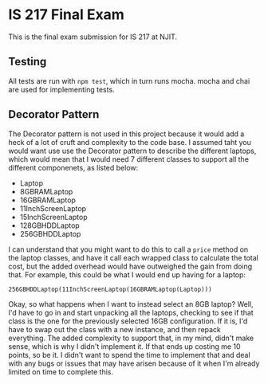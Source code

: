 # IS 217 Final Exam

This is the final exam submission for IS 217 at NJIT.

## Testing

All tests are run with `npm test`, which in turn runs mocha. mocha and chai are used for implementing tests.

## Decorator Pattern

The Decorator pattern is not used in this project because it would add a heck of a lot of cruft and complexity to the code base. I assumed taht you would want use use the Decorator pattern to describe the different laptops, which would mean that I would need 7 different classes to support all the different componenets, as listed below:

- Laptop
- 8GBRAMLaptop
- 16GBRAMLaptop
- 11InchScreenLaptop
- 15InchScreenLaptop
- 128GBHDDLaptop
- 256GBHDDLaptop

I can understand that you might want to do this to call a `price` method on the laptop classes, and have it call each wrapped class to calculate the total cost, but the added overhead would have outweighed the gain from doing that. For example, this could be what I would end up having for a laptop:

`256GBHDDLaptop(11InchScreenLaptop(16GBRAMLaptop(Laptop)))`

Okay, so what happens when I want to instead select an 8GB laptop? Well, I'd have to go in and start unpacking all the laptops, checking to see if that class is the one for the previously selected 16GB configuration. If it is, I'd have to swap out the class with a new instance, and then repack everything. The added complexity to support that, in my mind, didn't make sense, which is why I didn't implement it. If that ends up costing me 10 points, so be it. I didn't want to spend the time to implement that and deal with any bugs or issues that may have arisen because of it when I'm already limited on time to complete this.